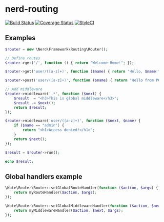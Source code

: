 # nerd-routing
[![Build Status](https://travis-ci.org/nerd-framework/nerd-routing.svg?branch=master)](https://travis-ci.org/nerd-framework/nerd-routing)
[![Coverage Status](https://coveralls.io/repos/github/nerd-framework/nerd-routing/badge.svg?branch=master)](https://coveralls.io/github/nerd-framework/nerd-routing?branch=master)
[![StyleCI](https://styleci.io/repos/53726387/shield?branch=master)](https://styleci.io/repos/53726387)

## Examples

```php
$router = new \Nerd\Framework\Routing\Router();

// Define routes
$router->get('/', function () { return "Welcome Home!"; });

$router->get('user/([a-z]+)', function ($name) { return "Hello, $name!"; });

$router->post('user/([a-z]+)', function ($name) { return "Hello from POST method!"; });

// Add middleware
$router->middleware('.*', function ($next) {
    $result  = "<h3>This is global middleware</h3>";
    $result .= $next();
    return $result;
});

$router->middleware('user/([a-z]+)', function ($next, $name) {
    if ($name == "admin") {
        return "<h1>Access denied!</h1>";
    }
    return $next();
});

$result = $router->run();

echo $result;
```

## Global handlers example
   
```php
\Kote\Router\Router::setGlobalRouteHandler(function ($action, $args) {
    return myRouteHandler($action, $args);
});

\Kote\Router\Router::setGlobalMiddlewareHandler(function ($action, $next, $args) {
    return myMiddlewareHandler($action, $next, $args);
});
```

